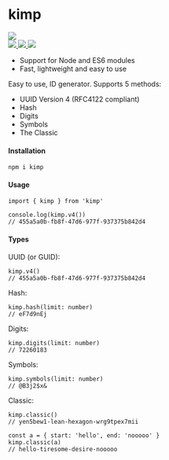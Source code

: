 # kimp  

<a href="https://www.npmjs.com/package/kimp" target="_BLANK">
<img src="https://nodei.co/npm/kimp.png"> 
</a>
<br>
<a href="https://www.npmjs.com/package/kimp" target="_BLANK">
<img src="https://img.shields.io/npm/v/kimp?label=version&color=green"> 
</a>

<a href="https://www.npmjs.com/package/kimp" target="_BLANK">
<img src="https://img.shields.io/npm/dt/kimp?color=blue"> 
</a>

<a href="https://www.npmjs.com/package/kimp" target="_BLANK">
<img src="https://img.shields.io/bundlephobia/min/kimp"> 
</a>

 - Support for Node and ES6 modules
 - Fast, lightweight and easy to use

Easy to use, ID generator. Supports 5 methods:

 - UUID Version 4 (RFC4122 compliant)
 - Hash
 - Digits
 - Symbols
 - The Classic
  
#### Installation  
  
```  
npm i kimp  
```  
  
#### Usage  
  
```  
import { kimp } from 'kimp'  
  
console.log(kimp.v4())  
// 455a5a0b-fb8f-47d6-977f-937375b842d4  
```  
  
#### Types  
  
UUID (or GUID):
```    
kimp.v4()  
// 455a5a0b-fb8f-47d6-977f-937375b842d4  
```  
Hash: 
```   
kimp.hash(limit: number)  
// eF7d9nEj
```
Digits:
```
kimp.digits(limit: number)
// 72260183
```
Symbols:
```
kimp.symbols(limit: number)
// @B3j2$x&
```
Classic:
```
kimp.classic()
// yen5bew1-lean-hexagon-wrg9tpex7mii

const a = { start: 'hello', end: 'nooooo' }
kimp.classic(a)
// hello-tiresome-desire-nooooo
```
